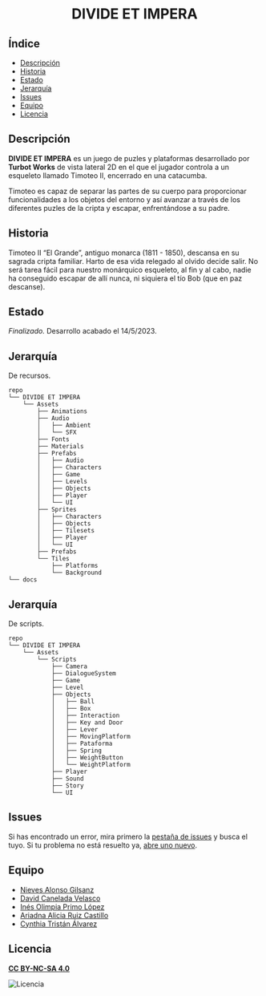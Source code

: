 <h1 align="center"><b>DIVIDE ET IMPERA</b></h1>

## Índice

- [Descripción](#descripción)
- [Historia](#Historia)
- [Estado](#estado)
- [Jerarquía](#jerarquía)
- [Issues](#issues)
- [Equipo](#equipo)
- [Licencia](#licencia)


## Descripción

__DIVIDE ET IMPERA__ es un juego de puzles y plataformas desarrollado por __Turbot Works__ de vista lateral 2D en el que el jugador controla a un esqueleto llamado Timoteo II, encerrado en una catacumba. 

Timoteo es capaz de separar las partes de su cuerpo para proporcionar funcionalidades a los objetos del entorno y así avanzar a través de los diferentes puzles de la cripta y escapar, enfrentándose a su padre.

## Historia

Timoteo II “El Grande”, antiguo monarca (1811 - 1850), descansa en su sagrada cripta familiar. Harto de esa vida relegado al olvido decide salir. No será tarea fácil para nuestro monárquico esqueleto, al fin y al cabo, nadie ha conseguido escapar de allí nunca, ni siquiera el tío Bob (que en paz descanse).

## Estado

*Finalizado.*
Desarrollo acabado el 14/5/2023.

## Jerarquía

De recursos. 

```text
repo
└── DIVIDE ET IMPERA
    └── Assets
        ├── Animations
        ├── Audio
        │   ├── Ambient
        │   └── SFX
        ├── Fonts
        ├── Materials
        ├── Prefabs
        │   ├── Audio
        │   ├── Characters
        │   ├── Game
        │   ├── Levels
        │   ├── Objects
        │   ├── Player
        │   └── UI
        ├── Sprites 
        │   ├── Characters
        │   ├── Objects
        │   ├── Tilesets
        │   ├── Player
        │   └── UI
        ├── Prefabs
        └── Tiles
            ├── Platforms
            └── Background
└── docs
```

## Jerarquía

De scripts. 

```text
repo
└── DIVIDE ET IMPERA
    └── Assets
        └── Scripts
            ├── Camera
            ├── DialogueSystem
            ├── Game
            ├── Level
            ├── Objects
            │   ├── Ball
            │   ├── Box
            │   ├── Interaction
            │   ├── Key and Door
            │   ├── Lever
            │   ├── MovingPlatform
            │   ├── Pataforma
            │   ├── Spring
            │   ├── WeightButton
            │   └── WeightPlatform
            ├── Player
            ├── Sound
            ├── Story
            └── UI
```
## Issues

Si has encontrado un error, mira primero la [pestaña de issues](https://github.com/Proyectos1-FDI-UCM/c2223-Grupo06/issues) y busca el tuyo. Si tu problema no está resuelto ya, [abre uno nuevo](https://github.com/Proyectos1-FDI-UCM/c2223-Grupo06/issues/new).

## Equipo

+ [Nieves Alonso Gilsanz](https://github.com/nievesag)
+ [David Canelada Velasco](https://github.com/David-104)
+ [Inés Olimpia Primo López](https://github.com/ineprimo)
+ [Ariadna Alicia Ruiz Castillo](https://github.com/ariadnarc) 
+ [Cynthia Tristán Álvarez](https://github.com/cyntrist) 

## Licencia

[**CC BY-NC-SA 4.0**](https://creativecommons.org/licenses/by-nc-sa/4.0/deed.en)

![Licencia](https://i.creativecommons.org/l/by-nc-sa/4.0/88x31.png)
